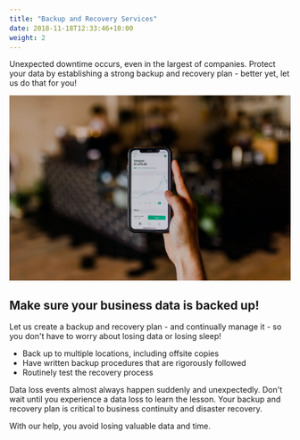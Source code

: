 ```yaml
---
title: "Backup and Recovery Services"
date: 2018-11-18T12:33:46+10:00
weight: 2
---
```


Unexpected downtime occurs, even in the largest of companies. Protect your data by establishing a strong backup and recovery plan - better yet, let us do that for you!

![Accounting Services](/images/austin-distel-nGc5RT2HmF0-unsplash.jpg)

## Make sure your business data is backed up!

Let us create a backup and recovery plan - and continually manage it - so you don't have to worry about losing data or losing sleep!

* Back up to multiple locations, including offsite copies
* Have written backup procedures that are rigorously followed
* Routinely test the recovery process

Data loss events almost always happen suddenly and unexpectedly. Don't wait until you experience a data loss to learn the lesson. Your backup and recovery plan is critical to business continuity and disaster recovery.

With our help, you avoid losing valuable data and time.
